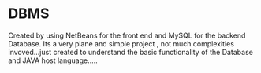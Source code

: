 # DBMS
Created by using NetBeans for the front end and MySQL for the backend Database.
Its a very plane and simple project , not much complexities invoved...just created to understand the basic functionality of the Database
and JAVA host language.....
